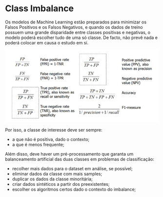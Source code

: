 # Class Imbalance

Os modelos de Machine Learning estão preparados para minimizar os Falsos Positivos e os Falsos Negativos, e quando os dados de treino possuem uma grande disparidade entre classes positivas e negativas, o modelo poderá escolher tudo de uma só classe. De facto, não prevê nada e poderá colocar em causa o estudo em si.

![Evaluation Measures](../Images/ConfusionMatrix.png)

Por isso, a classe de interesse deve ser sempre:
- a que não é positiva, dado o contexto;
- a que é menos frequente;

Além disso, deve haver um pré-processamento que garanta um balanceamento artificial das duas classes em problemas de classificação:
- recolher mais dados para o dataset em análise, se possível;
- eliminar dados da classe com mais samples;
- duplicar os dados da classe minoritária;
- criar dados sintéticos a partir dos preexistentes;
- escolher os algoritmos certos dado o contexto do imbalance;

